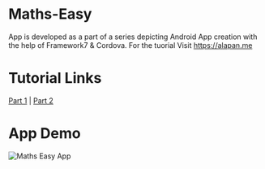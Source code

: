 # Maths-Easy
App is developed as a part of a series depicting Android App creation with the help of Framework7 &amp; Cordova.
For the tuorial Visit https://alapan.me

# Tutorial Links
[Part 1](https://www.alapan.me/first-android-app-framework7-cordova-part1/) | [Part 2](https://www.alapan.me/first-android-app-framework7-cordova-part2/) 

# App Demo
![Maths Easy App](https://imgur.com/a/bZ7GwbI)
